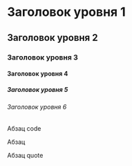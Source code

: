  <HTML style="width:100%;height:100%;">
 <head>
 </head>
  <body>
   <H1>Заголовок уровня 1</H1>
   <H2>Заголовок уровня 2</H2>
   <H3>Заголовок уровня 3</H3>
   <H4>Заголовок уровня 4</H4>
   <H5>Заголовок уровня 5</H5>
   <H6>Заголовок уровня 6</H6>
   <p class='code'>Абзац code</p>
   <p>Абзац</p>
   <p class='quote'>Абзац quote</p>
  </body>
 </HTML>